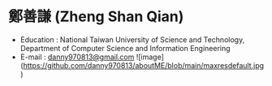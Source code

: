 # 鄭善謙 (Zheng Shan Qian)
* Education : National Taiwan University of Science and Technology, Department of Computer Science and Information Engineering
* E-mail : danny970813@gmail.com
![image] (https://github.com/danny970813/aboutME/blob/main/maxresdefault.jpg)
